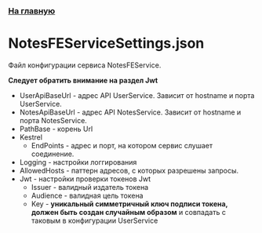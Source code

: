 ### [На главную](../README.md)
# NotesFEServiceSettings.json

Файл конфигурации сервиса NotesFEService.

**Следует обратить внимание на раздел Jwt**

- UserApiBaseUrl - адрес API UserService. Зависит от hostname и порта UserService.
- NotesApiBaseUrl - адрес API NotesService. Зависит от hostname и порта NotesService.
- PathBase - корень Url
- Kestrel
  - EndPoints - адрес и порт, на котором сервис слушает соединение.
- Logging - настройки логгирования
- AllowedHosts - паттерн адресов, с которых разрешены запросы.
- Jwt - настройки проверки токенов Jwt
  - Issuer - валидный издатель токена
  - Audience - валидная цель токена
  - Key - **уникальный симметричный ключ подписи токена, должен быть создан случайным образом** и совпадать с таковым в конфигурации UserService